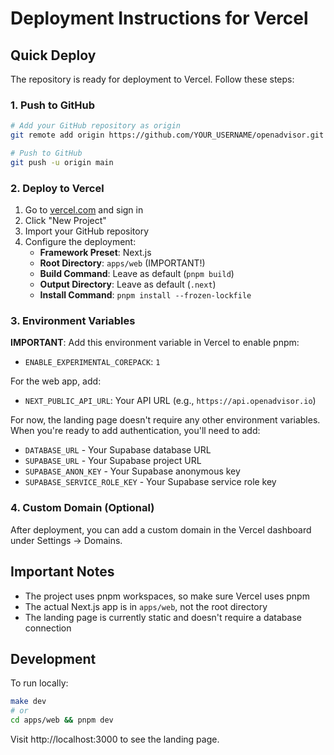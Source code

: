 # Deployment Instructions for Vercel

## Quick Deploy

The repository is ready for deployment to Vercel. Follow these steps:

### 1. Push to GitHub

```bash
# Add your GitHub repository as origin
git remote add origin https://github.com/YOUR_USERNAME/openadvisor.git

# Push to GitHub
git push -u origin main
```

### 2. Deploy to Vercel

1. Go to [vercel.com](https://vercel.com) and sign in
2. Click "New Project"
3. Import your GitHub repository
4. Configure the deployment:
   - **Framework Preset**: Next.js
   - **Root Directory**: `apps/web` (IMPORTANT!)
   - **Build Command**: Leave as default (`pnpm build`)
   - **Output Directory**: Leave as default (`.next`)
   - **Install Command**: `pnpm install --frozen-lockfile`

### 3. Environment Variables

**IMPORTANT**: Add this environment variable in Vercel to enable pnpm:

- `ENABLE_EXPERIMENTAL_COREPACK`: `1`

For the web app, add:

- `NEXT_PUBLIC_API_URL`: Your API URL (e.g., `https://api.openadvisor.io`)

For now, the landing page doesn't require any other environment variables. When you're ready to add authentication, you'll need to add:

- `DATABASE_URL` - Your Supabase database URL
- `SUPABASE_URL` - Your Supabase project URL
- `SUPABASE_ANON_KEY` - Your Supabase anonymous key
- `SUPABASE_SERVICE_ROLE_KEY` - Your Supabase service role key

### 4. Custom Domain (Optional)

After deployment, you can add a custom domain in the Vercel dashboard under Settings → Domains.

## Important Notes

- The project uses pnpm workspaces, so make sure Vercel uses pnpm
- The actual Next.js app is in `apps/web`, not the root directory
- The landing page is currently static and doesn't require a database connection

## Development

To run locally:

```bash
make dev
# or
cd apps/web && pnpm dev
```

Visit http://localhost:3000 to see the landing page.
